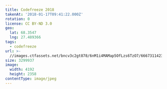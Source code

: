 ```yaml
---
title: Codefreeze 2018
takenAt: '2018-01-17T09:41:22.000Z'
rotation: 0
license: CC BY-ND 3.0
geo:
  lat: 68.3547
  lng: 27.489366
tags:
  - codefreeze
url: >-
  //images.ctfassets.net/bncv3c2gt878/6nM1i4MAMap5OfLzs6TzO7/66673114230893d667add31db1e3f39b/codefreeze-2018_39091627404_o
size: 3299937
image:
  width: 4192
  height: 2358
contentType: image/jpeg
---
```


